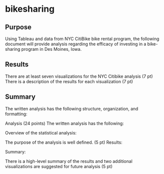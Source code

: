 # bikesharing
## Purpose
Using Tableau and data from NYC CitiBike bike rental program, the following document will provide analysis regarding the efficacy of investing in a bike-sharing program in Des Moines, Iowa.

## Results

There are at least seven visualizations for the NYC Citibike analysis (7 pt)
There is a description of the results for each visualization (7 pt)
## Summary
The written analysis has the following structure, organization, and formatting:


Analysis (24 points)
The written analysis has the following:

Overview of the statistical analysis:

The purpose of the analysis is well defined. (5 pt)
Results:


Summary:

There is a high-level summary of the results and two additional visualizations are suggested for future analysis (5 pt)
